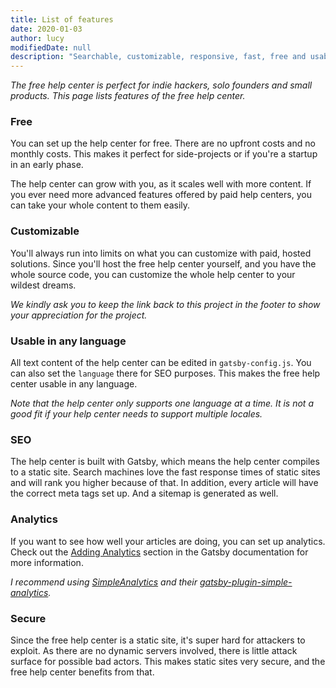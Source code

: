 ```yaml
---
title: List of features
date: 2020-01-03
author: lucy
modifiedDate: null
description: "Searchable, customizable, responsive, fast, free and usable in any language."
---
```


_The free help center is perfect for indie hackers, solo founders and small products. This page lists features of the free help center._

### Free

You can set up the help center for free. There are no upfront costs and no monthly costs.
This makes it perfect for side-projects or if you're a startup in an early phase.

The help center can grow with you, as it scales well with more content. If you ever need more advanced features offered by paid help centers, you can take your whole content to them easily.

### Customizable

You'll always run into limits on what you can customize with paid, hosted solutions. Since you'll host the free help center yourself, and you have the whole source code, you can customize the whole help center to your wildest dreams.

_We kindly ask you to keep the link back to this project in the footer to show your appreciation for the project._

### Usable in any language

All text content of the help center can be edited in `gatsby-config.js`. You can also set the `language` there for SEO purposes. This makes the free help center usable in any language.

_Note that the help center only supports one language at a time. It is not a good fit if your help center needs to support multiple locales._

### SEO

The help center is built with Gatsby, which means the help center compiles to a static site. Search machines love the fast response times of static sites and will rank you higher because of that. In addition, every article will have the correct meta tags set up. And a sitemap is generated as well.

### Analytics

If you want to see how well your articles are doing, you can set up analytics. Check out the [Adding Analytics](https://www.gatsbyjs.org/docs/adding-analytics/) section in the Gatsby documentation for more information.

_I recommend using [SimpleAnalytics](https://simpleanalytics.com/) and their [gatsby-plugin-simple-analytics](https://github.com/simpleanalytics/gatsby-plugin)._

### Secure

Since the free help center is a static site, it's super hard for attackers to exploit. As there are no dynamic servers involved, there is little attack surface for possible bad actors. This makes static sites very secure, and the free help center benefits from that.
